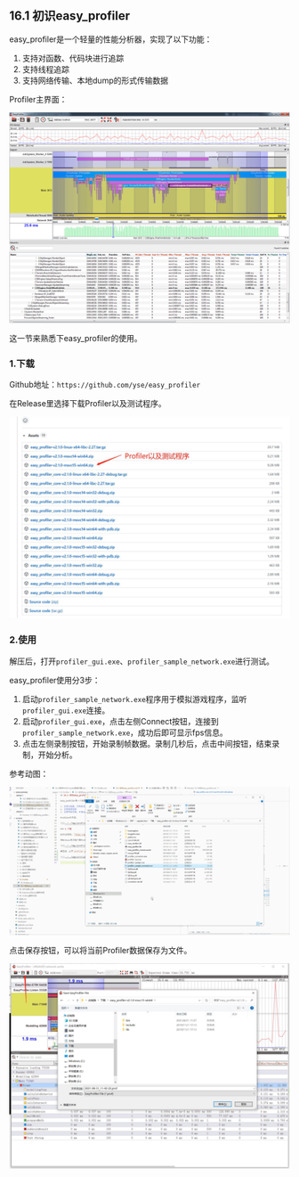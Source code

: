 ﻿## 16.1 初识easy_profiler

easy_profiler是一个轻量的性能分析器，实现了以下功能：

1. 支持对函数、代码块进行追踪
2. 支持线程追踪
3. 支持网络传输、本地dump的形式传输数据

Profiler主界面：

![](../../imgs/profiler/profiler/easy_profiler_preview.png)

这一节来熟悉下easy_profiler的使用。

### 1.下载

Github地址：`https://github.com/yse/easy_profiler`

在Release里选择下载Profiler以及测试程序。

![](../../imgs/profiler/easy_profiler_test/download_easy_profiler.jpg)

### 2.使用

解压后，打开`profiler_gui.exe`、`profiler_sample_network.exe`进行测试。

easy_profiler使用分3步：

1. 启动`profiler_sample_network.exe`程序用于模拟游戏程序，监听`profiler_gui.exe`连接。
2. 启动`profiler_gui.exe`，点击左侧Connect按钮，连接到`profiler_sample_network.exe`，成功后即可显示fps信息。
3. 点击左侧录制按钮，开始录制帧数据。录制几秒后，点击中间按钮，结束录制，开始分析。

参考动图：

![](../../imgs/profiler/easy_profiler_test/example_test_network.gif)

点击保存按钮，可以将当前Profiler数据保存为文件。

![](../../imgs/profiler/easy_profiler_test/save_profiler_data.jpg)